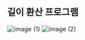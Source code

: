 ## 길이 환산 프로그램
![image (1)](https://github.com/hy31n/game/assets/102163109/7adc0051-b14a-4292-bb52-2457f7638982)
![image (2)](https://github.com/hy31n/game/assets/102163109/748b7ee2-4479-4a74-bdc2-c8db11fff013)
